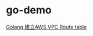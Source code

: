 # go-demo
[Golang 建立AWS VPC Route table](https://matthung0807.blogspot.com/2023/03/go-create-aws-vpc-route-table.html)
